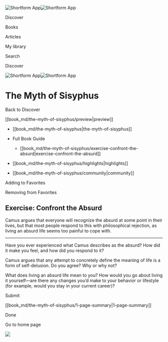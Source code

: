![Shortform App](/img/logo.36a2399e.svg)![Shortform App](/img/logo-dark.70c1b072.svg)

Discover

Books

Articles

My library

Search

Discover

![Shortform App](/img/logo.36a2399e.svg)![Shortform App](/img/logo-dark.70c1b072.svg)

# The Myth of Sisyphus

Back to Discover

[[book_md/the-myth-of-sisyphus/preview|preview]]

  * [[book_md/the-myth-of-sisyphus|the-myth-of-sisyphus]]
  * Full Book Guide

    * [[book_md/the-myth-of-sisyphus/exercise-confront-the-absurd|exercise-confront-the-absurd]]
  * [[book_md/the-myth-of-sisyphus/highlights|highlights]]
  * [[book_md/the-myth-of-sisyphus/community|community]]



Adding to Favorites 

Removing from Favorites 

## Exercise: Confront the Absurd

Camus argues that everyone will recognize the absurd at some point in their lives, but that most people respond to this with philosophical rejection, as living an absurd life seems too painful to cope with.

* * *

Have you ever experienced what Camus describes as the absurd? How did it make you feel, and how did you respond to it?

Camus argues that any attempt to concretely define the meaning of life is a form of self-delusion. Do you agree? Why or why not?

What does living an absurd life mean to you? How would you go about living it yourself—are there any changes you’d make to your behavior or lifestyle (for example, would you stay in your current career)?

Submit 

[[book_md/the-myth-of-sisyphus/1-page-summary|1-page-summary]]

Done

Go to home page 

![](https://bat.bing.com/action/0?ti=56018282&Ver=2&mid=08c3aa32-ca04-41bd-b759-21320e2f1792&sid=1711133063fa11eebdec89a8b8ae3bbc&vid=171147a063fa11eea7440fcfeb230d96&vids=0&msclkid=N&pi=0&lg=en-US&sw=800&sh=600&sc=24&nwd=1&tl=Shortform%20%7C%20The%20Myth%20of%20Sisyphus&p=https%3A%2F%2Fwww.shortform.com%2Fapp%2Fbook%2Fthe-myth-of-sisyphus%2Fexercise-confront-the-absurd&r=&lt=395&evt=pageLoad&sv=1&rn=426719)
